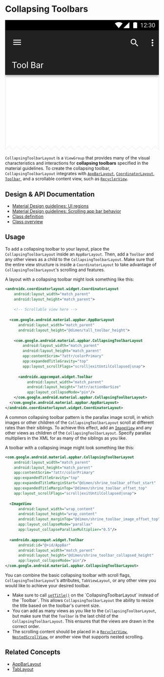 <!--docs:
title: "Collapsing Toolbars"
layout: detail
section: components
excerpt: "Collapsing toolbars change height and other visual aspects in response to scrolling."
iconId: toolbar
path: /catalog/collapsing-toolbar-layout/
-->

# Collapsing Toolbars

![Collapsing Toolbars](assets/collapsing-toolbars.svg)
<!--{: .article__asset.article__asset--screenshot }-->

`CollapsingToolbarLayout` is a `ViewGroup` that provides many of the visual
characteristics and interactions for **collapsing toolbars** specified in the
material guidelines. To create the collapsing toolbar, `CollapsingToolbarLayout`
integrates with
[`AppBarLayout`](https://developer.android.com/reference/com/google/android/material/appbar/AppBarLayout),
[`CoordinatorLayout`](https://developer.android.com/reference/androidx/coordinatorlayout/widget/CoordinatorLayout),
[`Toolbar`](https://developer.android.com/reference/android/support/v7/widget/Toolbar.html),
and a scrollable content view, such as
[`RecyclerView`](https://developer.android.com/reference/android/support/v7/widget/RecyclerView.html).

## Design & API Documentation

*   [Material Design guidelines: UI
    regions](https://material.io/guidelines/layout/structure.html#structure-ui-regions)
    <!--{: .icon-list-item.icon-list-item--spec }-->
*   [Material Design guidelines: Scrolling app bar
    behavior](https://material.io/guidelines/patterns/scrolling-techniques.html#scrolling-techniques-behavior)
    <!--{: .icon-list-item.icon-list-item--spec }-->
*   [Class
    definition](https://github.com/material-components/material-components-android/tree/master/lib/java/com/google/android/material/appbar/CollapsingToolbarLayout.java)
    <!--{: .icon-list-item.icon-list-item--link }-->
*   [Class
    overview](https://developer.android.com/reference/com/google/android/material/appbar/CollapsingToolbarLayout)
    <!--{: .icon-list-item.icon-list-item--link }--> <!--{: .icon-list }-->

## Usage

To add a collapsing toolbar to your layout, place the `CollapsingToolbarLayout`
inside an `AppBarLayout`. Then, add a `Toolbar` and any other views as a child
to the `CollapsingToolbarLayout`. Make sure that the entire view structure is
inside a `CoordinatorLayout` to take advantage of `CollapsingToolbarLayout`'s
scrolling and features.

A layout with a collapsing toolbar might look something like this:

```xml
<androidx.coordinatorlayout.widget.CoordinatorLayout
    android:layout_width="match_parent"
    android:layout_height="match_parent">

    <!-- Scrollable view here -->

  <com.google.android.material.appbar.AppBarLayout
      android:layout_width="match_parent"
      android:layout_height="@dimen/tall_toolbar_height">

    <com.google.android.material.appbar.CollapsingToolbarLayout
        android:layout_width="match_parent"
        android:layout_height="match_parent"
        app:contentScrim="?attr/colorPrimary"
        app:expandedTitleGravity="top"
        app:layout_scrollFlags="scroll|exitUntilCollapsed|snap">

      <androidx.appcompat.widget.Toolbar
          android:layout_width="match_parent"
          android:layout_height="?attr/actionBarSize"
          app:layout_collapseMode="pin"/>
    </com.google.android.material.appbar.CollapsingToolbarLayout>
  </com.google.android.material.appbar.AppBarLayout>
</androidx.coordinatorlayout.widget.CoordinatorLayout>
```

A common collapsing toolbar pattern is the parallax image scroll, in which
images or other children of the `CollapsingToolbarLayout` scroll at different
rates than their siblings. To achieve this effect, add an
[`ImageView`](https://developer.android.com/reference/android/widget/ImageView.html)
and any other views as children of the `CollapsingToolbarLayout`. Specify parallax
multipliers in the XML for as many of the siblings as you like.

A toolbar with a collapsing image might look something like this:

```xml
<com.google.android.material.appbar.CollapsingToolbarLayout
    android:layout_width="match_parent"
    android:layout_height="match_parent"
    app:contentScrim="?attr/colorPrimary"
    app:expandedTitleGravity="top"
    app:expandedTitleMarginStart="@dimen/shrine_toolbar_offset_start"
    app:expandedTitleMarginTop="@dimen/shrine_toolbar_offset_top"
    app:layout_scrollFlags="scroll|exitUntilCollapsed|snap">

  <ImageView
      android:layout_width="wrap_content"
      android:layout_height="wrap_content"
      android:layout_marginTop="@dimen/shrine_toolbar_image_offset_top"
      app:layout_collapseMode="parallax"
      app:layout_collapseParallaxMultiplier="0.5"/>

  <androidx.appcompat.widget.Toolbar
      android:id="@+id/AppBar"
      android:layout_width="match_parent"
      android:layout_height="@dimen/shrine_toolbar_collapsed_height"
      app:layout_collapseMode="pin"/>
</com.google.android.material.appbar.CollapsingToolbarLayout>
```

You can combine the basic collapsing toolbar with scroll flags,
`CollapsingToolbarLayout`'s attributes, `TabViewLayout`, or any other view you
would like to achieve your desired toolbar.

*   Make sure to call
    [`setTitle()`](https://developer.android.com/reference/com/google/android/material/appbar/CollapsingToolbarLayout#setTitle(java.lang.CharSequence))
    on the `CollapsingToolbarLayout` instead of the `Toolbar`. This allows
    `CollapsingToolbarLayout` the ability to resize the title based on the
    toolbar's current size.
*   You can add as many views as you like to the `CollapsingToolbarLayout`, but
    make sure that the `Toolbar` is the last child of the
    `CollapsingToolbarLayout`. This ensures that the views are drawn in the
    correct order.
*   The scrolling content should be placed in a
    [`RecyclerView`](https://developer.android.com/reference/android/support/v7/widget/RecyclerView.html),
    [`NestedScrollView`](https://developer.android.com/reference/android/support/v4/widget/NestedScrollView.html),
    or another view that supports nested scrolling.

## Related Concepts

*   [AppBarLayout](https://developer.android.com/reference/com/google/android/material/appbar/AppBarLayout)
*   [TabLayout](https://developer.android.com/reference/com/google/android/material/tabs/TabLayout)

